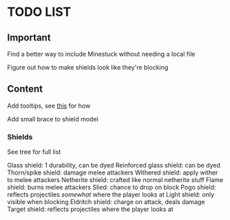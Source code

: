 # TODO LIST #

## Important ##

Find a better way to include Minestuck without needing a local file

Figure out how to make shields look like they're blocking

## Content ##

Add tooltips, see [this](https://github.com/lunar-sway/minestuck/blob/main/src/main/java/com/mraof/minestuck/event/ClientEventHandler.java#L50) for how

Add small brace to shield model

### Shields ###

See tree for full list

Glass shield: 1 durability, can be dyed
Reinforced glass shield: can be dyed
Thorn/spike shield: damage melee attackers
Withered shield: apply wither to melee attackers
Netherite shield: crafted like normal netherite stuff
Flame shield: burns melee attackers
Slied: chance to drop on block
Pogo shield: reflects projectiles *somewhat* where the player looks at
Light shield: only visible when blocking
Eldritch shield: charge on attack, deals damage
Target shield: reflects projectiles where the player looks at

